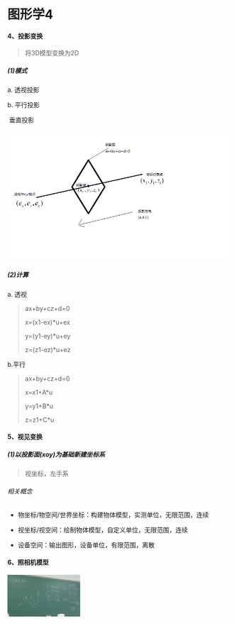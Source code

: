 # **图形学4**

#### 4、投影变换

> 将3D模型变换为2D

##### (1)模式

a. 透视投影

b. 平行投影

​    垂直投影

##### ![](https://github.com/Ricco51/helloworld/blob/master/%E5%9B%BE%E5%BD%A2%E5%AD%A6/%E5%9B%BE%E7%89%87/%E6%8A%95%E5%BD%B1%E5%8F%98%E6%8D%A2.png?raw=true)

##### (2)计算

a. 透视

> ax+by+cz+d=0
>
> x=(x1-ex)*u+ex
>
> y=(y1-ey)*u+ey
>
> z=(z1-ez)*u+ez

b.平行

> ax+by+cz+d=0
>
> x=x1+A*u
>
> y=y1+B*u
>
> z=z1+C*u

#### 5、视见变换

##### (1)以投影面(xoy)为基础新建坐标系

> 视坐标，左手系

###### 相关概念

+ 物坐标/物空间/世界坐标：构建物体模型，实测单位，无限范围，连续

+ 视坐标/视空间：绘制物体模型，自定义单位，无限范围，连续

+ 设备空间：输出图形，设备单位，有限范围，离散

#### 6、照相机模型

<img src="https://github.com/Ricco51/helloworld/blob/master/%E5%9B%BE%E5%BD%A2%E5%AD%A6/%E5%9B%BE%E7%89%87/%E7%85%A7%E7%9B%B8%E6%9C%BA%E6%A8%A1%E5%9E%8B.jpg?raw=true" style="zoom: 16%;" />

